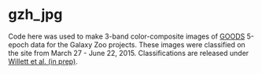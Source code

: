 gzh_jpg
=======

Code here was used to make 3-band color-composite images of [GOODS](http://www.stsci.edu/science/goods/) 5-epoch data for the Galaxy Zoo projects. These images were classified on the site from March 27 - June 22, 2015. Classifications are released under [Willett et al. (in prep)](https://github.com/willettk/gzhubble). 
